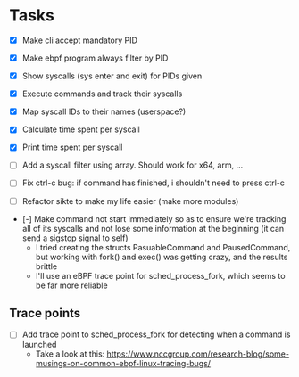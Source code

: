 # Tasks
- [x] Make cli accept mandatory PID
- [x] Make ebpf program always filter by PID
- [x] Show syscalls (sys enter and exit) for PIDs given
- [x] Execute commands and track their syscalls
- [x] Map syscall IDs to their names (userspace?)
- [x] Calculate time spent per syscall
- [x] Print time spent per syscall
- [ ] Add a syscall filter using array. Should work for x64, arm, ...
- [ ] Fix ctrl-c bug: if command has finished, i shouldn't need to press ctrl-c
- [ ] Refactor sikte to make my life easier (make more modules)


- [-] Make command not start immediately so as to ensure we're tracking all of its syscalls and not lose some information at the beginning (it can send a sigstop signal to self)
  - I tried creating the structs PasuableCommand and PausedCommand, but working with fork() and exec() was getting crazy, and the results brittle
  - I'll use an eBPF trace point for sched_process_fork, which seems to be far more reliable

## Trace points
- [ ] Add trace point to sched_process_fork for detecting when a command is launched
  - Take a look at this: https://www.nccgroup.com/research-blog/some-musings-on-common-ebpf-linux-tracing-bugs/
